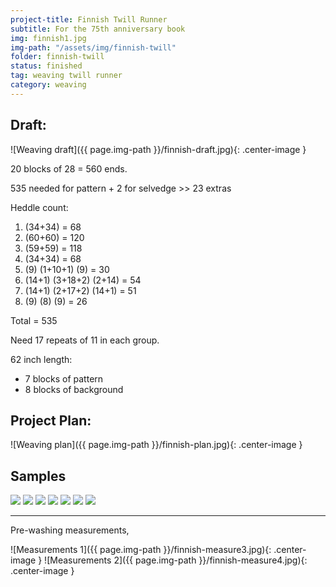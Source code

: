 ```yaml
---
project-title: Finnish Twill Runner
subtitle: For the 75th anniversary book
img: finnish1.jpg
img-path: "/assets/img/finnish-twill"
folder: finnish-twill
status: finished
tag: weaving twill runner
category: weaving
---
```

## Draft:
![Weaving draft]({{ page.img-path }}/finnish-draft.jpg){: .center-image }

20 blocks of 28 = 560 ends.

535 needed for pattern + 2 for selvedge >> 23 extras

Heddle count:

1. (34+34) = 68
2. (60+60) = 120
3. (59+59) = 118
4. (34+34) = 68
5. (9) (1+10+1) (9) = 30
6. (14+1) (3+18+2) (2+14) = 54
7. (14+1) (2+17+2) (14+1) = 51
8. (9) (8) (9) = 26

Total = 535

Need 17 repeats of 11 in each group.

62 inch length:

* 7 blocks of pattern
* 8 blocks of background

## Project Plan:
![Weaving plan]({{ page.img-path }}/finnish-plan.jpg){: .center-image }

## Samples
<section id="photos">
<img src="{{ page.img-path }}/finnish1.jpg" />
<img src="{{ page.img-path }}/finnish2.jpg" />
<img src="{{ page.img-path }}/finnish3.jpg" />
<img src="{{ page.img-path }}/finnish4.jpg" />
<img src="{{ page.img-path }}/finnish5.jpg" />
<img src="{{ page.img-path }}/finnish6.jpg" />
<img src="{{ page.img-path }}/finnish7.jpg" />
</section><!-- /#photos -->
<hr />
Pre-washing measurements,

![Measurements 1]({{ page.img-path }}/finnish-measure3.jpg){: .center-image }
![Measurements 2]({{ page.img-path }}/finnish-measure4.jpg){: .center-image }



